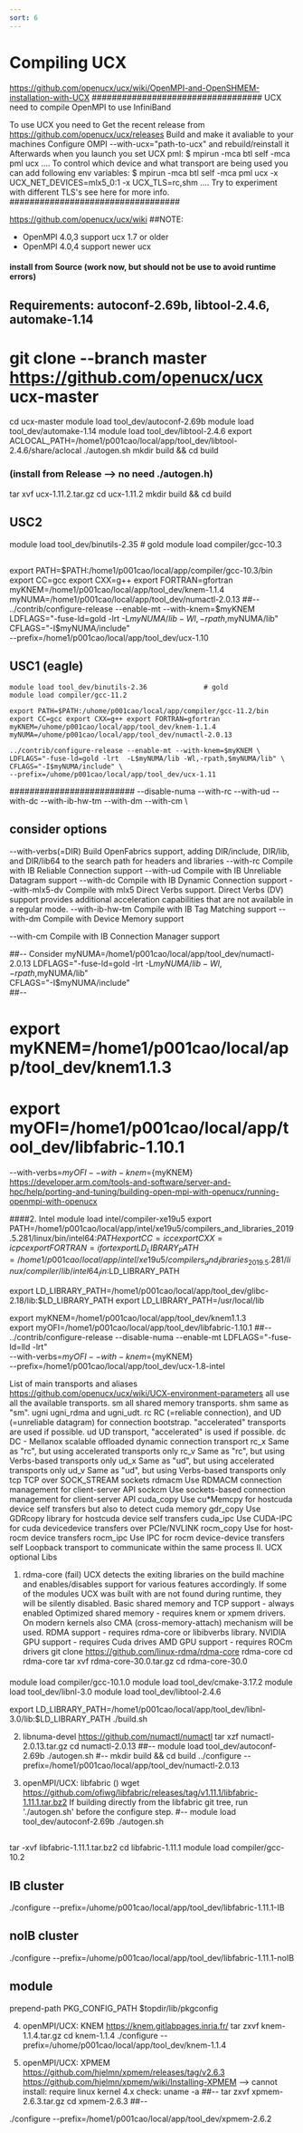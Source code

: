 ```yaml
---
sort: 6
---
```


# Compiling UCX

https://github.com/openucx/ucx/wiki/OpenMPI-and-OpenSHMEM-installation-with-UCX
##################################
UCX need to compile OpenMPI to use InfiniBand

To use UCX you need to
Get the recent release from https://github.com/openucx/ucx/releases
Build and make it avaliable to your machines
Configure OMPI --with-ucx="path-to-ucx" and rebuild/reinstall it
Afterwards when you launch you set UCX pml:
$ mpirun -mca btl self -mca pml ucx ....
To control which device and what transport are being used you can add following env variables:
$ mpirun -mca btl self -mca pml ucx -x UCX_NET_DEVICES=mlx5_0:1 -x UCX_TLS=rc,shm ....
Try to experiment with different TLS's see here for more info.
##################################

https://github.com/openucx/ucx/wiki
##NOTE:
* OpenMPI 4.0,3 support ucx 1.7 or older
* OpenMPI 4.0,4 support newer ucx

#### install from Source (work now, but should not be use to avoid runtime errors)
## Requirements: autoconf-2.69b, libtool-2.4.6, automake-1.14
# git clone --branch master https://github.com/openucx/ucx  ucx-master
cd ucx-master
module load tool_dev/autoconf-2.69b
module load tool_dev/automake-1.14
module load tool_dev/libtool-2.4.6 
export ACLOCAL_PATH=/home1/p001cao/local/app/tool_dev/libtool-2.4.6/share/aclocal
./autogen.sh
mkdir build   &&  cd build

### (install from Release --> no need ./autogen.h)
tar xvf ucx-1.11.2.tar.gz
cd ucx-1.11.2
mkdir build   &&  cd build
## USC2
module load tool_dev/binutils-2.35              # gold
module load compiler/gcc-10.3
##
export PATH=$PATH:/home1/p001cao/local/app/compiler/gcc-10.3/bin
export CC=gcc export CXX=g++ export FORTRAN=gfortran
myKNEM=/home1/p001cao/local/app/tool_dev/knem-1.1.4
myNUMA=/home1/p001cao/local/app/tool_dev/numactl-2.0.13
##--
../contrib/configure-release  --enable-mt --with-knem=$myKNEM \
LDFLAGS="-fuse-ld=gold -lrt  -L$myNUMA/lib -Wl,-rpath,$myNUMA/lib" \
CFLAGS="-I$myNUMA/include" \
--prefix=/home1/p001cao/local/app/tool_dev/ucx-1.10


## USC1 (eagle)
```shell
module load tool_dev/binutils-2.36              # gold 
module load compiler/gcc-11.2

export PATH=$PATH:/uhome/p001cao/local/app/compiler/gcc-11.2/bin
export CC=gcc export CXX=g++ export FORTRAN=gfortran
myKNEM=/uhome/p001cao/local/app/tool_dev/knem-1.1.4
myNUMA=/uhome/p001cao/local/app/tool_dev/numactl-2.0.13

../contrib/configure-release --enable-mt --with-knem=$myKNEM \
LDFLAGS="-fuse-ld=gold -lrt  -L$myNUMA/lib -Wl,-rpath,$myNUMA/lib" \
CFLAGS="-I$myNUMA/include" \
--prefix=/uhome/p001cao/local/app/tool_dev/ucx-1.11
```


#########################
--disable-numa
--with-rc --with-ud --with-dc --with-ib-hw-tm --with-dm --with-cm \
## consider options
--with-verbs(=DIR)      Build OpenFabrics support, adding DIR/include,
                          DIR/lib, and DIR/lib64 to the search path for
                          headers and libraries
  --with-rc               Compile with IB Reliable Connection support
  --with-ud               Compile with IB Unreliable Datagram support
  --with-dc               Compile with IB Dynamic Connection support
  --with-mlx5-dv          Compile with mlx5 Direct Verbs support. Direct Verbs
                          (DV) support provides additional acceleration
                          capabilities that are not available in a regular
                          mode.
  --with-ib-hw-tm         Compile with IB Tag Matching support
  --with-dm               Compile with Device Memory support

--with-cm               Compile with IB Connection Manager support

##-- Consider
myNUMA=/home1/p001cao/local/app/tool_dev/numactl-2.0.13
LDFLAGS="-fuse-ld=gold -lrt  -L$myNUMA/lib -Wl,-rpath,$myNUMA/lib" \
CFLAGS="-I$myNUMA/include" \
##--
# export myKNEM=/home1/p001cao/local/app/tool_dev/knem1.1.3    
# export myOFI=/home1/p001cao/local/app/tool_dev/libfabric-1.10.1 
--with-verbs=${myOFI} --with-knem=${myKNEM} \
https://developer.arm.com/tools-and-software/server-and-hpc/help/porting-and-tuning/building-open-mpi-with-openucx/running-openmpi-with-openucx


####2. Intel
module load intel/compiler-xe19u5
export PATH=/home1/p001cao/local/app/intel/xe19u5/compilers_and_libraries_2019.5.281/linux/bin/intel64:$PATH
export CC=icc  export CXX=icpc  export FORTRAN=ifort
export LD_LIBRARY_PATH=/home1/p001cao/local/app/intel/xe19u5/compilers_and_libraries_2019.5.281/linux/compiler/lib/intel64_lin:$LD_LIBRARY_PATH

export LD_LIBRARY_PATH=/home1/p001cao/local/app/tool_dev/glibc-2.18/lib:$LD_LIBRARY_PATH
export LD_LIBRARY_PATH=/usr/local/lib

export myKNEM=/home1/p001cao/local/app/tool_dev/knem1.1.3    
export myOFI=/home1/p001cao/local/app/tool_dev/libfabric-1.10.1
##--
../contrib/configure-release --disable-numa --enable-mt LDFLAGS="-fuse-ld=lld -lrt" \
--with-verbs=${myOFI} --with-knem=${myKNEM} \
--prefix=/home1/p001cao/local/app/tool_dev/ucx-1.8-intel


List of main transports and aliases
https://github.com/openucx/ucx/wiki/UCX-environment-parameters
all	use all the available transports.
sm	all shared memory transports.
shm	same as "sm".
ugni	ugni_rdma and ugni_udt.
rc	RC (=reliable connection), and UD (=unreliable datagram) for connection bootstrap.
"accelerated" transports are used if possible.
ud	UD transport, "accelerated" is used if possible.
dc	DC - Mellanox scalable offloaded dynamic connection transport
rc_x	Same as "rc", but using accelerated transports only
rc_v	Same as "rc", but using Verbs-based transports only
ud_x	Same as "ud", but using accelerated transports only
ud_v	Same as "ud", but using Verbs-based transports only
tcp	TCP over SOCK_STREAM sockets
rdmacm	Use RDMACM connection management for client-server API
sockcm	Use sockets-based connection management for client-server API
cuda_copy	Use cu\*Memcpy for hostcuda device self transfers but also to detect cuda memory
gdr_copy	Use GDRcopy library for hostcuda device self transfers
cuda_ipc	Use CUDA-IPC for cuda devicedevice transfers over PCIe/NVLINK
rocm_copy	Use for host-rocm device transfers
rocm_ipc	Use IPC for rocm device-device transfers
self	Loopback transport to communicate within the same process
II. UCX optional Libs
1. rdma-core (fail)
UCX detects the exiting libraries on the build machine and enables/disables support for various features accordingly. If some of the modules UCX was built with are not found during runtime, they will be silently disabled.
Basic shared memory and TCP support - always enabled
Optimized shared memory - requires knem or xpmem drivers. On modern kernels also CMA (cross-memory-attach) mechanism will be used.
RDMA support - requires rdma-core or libibverbs library.
NVIDIA GPU support - requires Cuda drives
AMD GPU support - requires ROCm drivers
git clone https://github.com/linux-rdma/rdma-core  rdma-core
cd rdma-core
tar xvf rdma-core-30.0.tar.gz
cd rdma-core-30.0
####
module load compiler/gcc-10.1.0
module load tool_dev/cmake-3.17.2 
module load tool_dev/libnl-3.0
module load tool_dev/libtool-2.4.6

export LD_LIBRARY_PATH=/home1/p001cao/local/app/tool_dev/libnl-3.0/lib:$LD_LIBRARY_PATH ./build.sh



2. libnuma-devel
https://github.com/numactl/numactl
tar xzf numactl-2.0.13.tar.gz
cd numactl-2.0.13
##--
module load tool_dev/autoconf-2.69b
./autogen.sh
#--
mkdir build && cd build 
../configure --prefix=/home1/p001cao/local/app/tool_dev/numactl-2.0.13


3. openMPI/UCX: libfabric ()
wget https://github.com/ofiwg/libfabric/releases/tag/v1.11.1/libfabric-1.11.1.tar.bz2 
If building directly from the libfabric git tree, run './autogen.sh' before the configure step.
#--
module load tool_dev/autoconf-2.69b
./autogen.sh
##
tar -xvf libfabric-1.11.1.tar.bz2
cd libfabric-1.11.1
module load compiler/gcc-10.2  

## IB cluster
./configure --prefix=/uhome/p001cao/local/app/tool_dev/libfabric-1.11.1-IB

## noIB cluster
./configure --prefix=/uhome/p001cao/local/app/tool_dev/libfabric-1.11.1-noIB

## module 
prepend-path PKG_CONFIG_PATH $topdir/lib/pkgconfig


4. openMPI/UCX: KNEM
https://knem.gitlabpages.inria.fr/
tar zxvf knem-1.1.4.tar.gz 
cd knem-1.1.4
./configure --prefix=/uhome/p001cao/local/app/tool_dev/knem-1.1.4

5. openMPI/UCX: XPMEM
https://github.com/hjelmn/xpmem/releases/tag/v2.6.3
https://github.com/hjelmn/xpmem/wiki/Installing-XPMEM
--> cannot install: require linux kernel 4.x
check: uname -a
##--
tar zxvf xpmem-2.6.3.tar.gz
cd xpmem-2.6.3
##--

./configure --prefix=/home1/p001cao/local/app/tool_dev/xpmem-2.6.2



